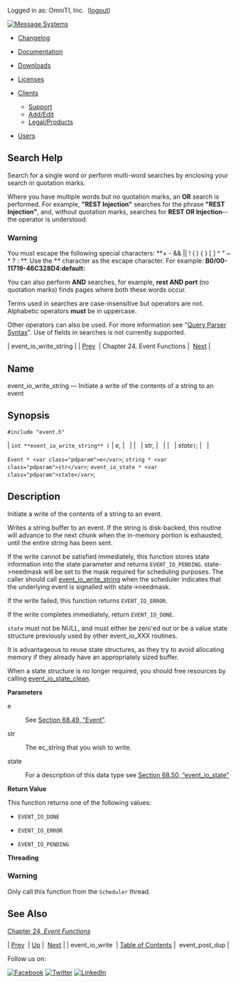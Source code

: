 Logged in as: OmniTI, Inc.  ([logout](https://support.messagesystems.com/logout.php))

[![Message Systems](https://support.messagesystems.com/images/ms-white205.png)](https://support.messagesystems.com/start.php) 

*   [Changelog](https://support.messagesystems.com/start.php?show=changelog)
*   [Documentation](https://support.messagesystems.com/docs/)
*   [Downloads](https://support.messagesystems.com/start.php)

*   [Licenses](https://support.messagesystems.com/license_summary.php)
*   <a href="">Clients</a>
    *   [Support](https://support.messagesystems.com/cs.php)
    *   [Add/Edit](https://support.messagesystems.com/edit_client.php)
    *   [Legal/Products](https://support.messagesystems.com/edit_products.php)
*   [Users](https://support.messagesystems.com/edit_customer.php)

## Search Help

Search for a single word or perform multi-word searches by enclosing your search in quotation marks.

Where you have multiple words but no quotation marks, an **OR** search is performed. For example, **"REST Injection"** searches for the phrase **"REST Injection"**, and, without quotation marks, searches for **REST OR Injection**--the operator is understood.

### Warning

You must escape the following special characters: **+ - && || ! ( ) { } [ ] ^ " ~ * ? : \**. Use the **\** character as the escape character. For example: **B0/00-11719-46C328D4\:default\:**

You can also perform **AND** searches, for example, **rest AND port** (no quotation marks) finds pages where both these words occur.

Terms used in searches are case-insensitive but operators are not. Alphabetic operators **must** be in uppercase.

Other operators can also be used. For more information see "[Query Parser Syntax](https://lucene.apache.org/core/old_versioned_docs/versions/3_0_0/queryparsersyntax.html)". Use of fields in searches is not currently supported.

| event_io_write_string |
| [Prev](apis.event_io_write.php)  | Chapter 24. Event Functions |  [Next](apis.event_post_dup.php) |

<a name="apis.event_io_write_string"></a>
## Name

event_io_write_string — Initiate a write of the contents of a string to an event

## Synopsis

`#include "event.h"`

| `int **event_io_write_string** (` | <var class="pdparam">e</var>, |   |
|   | <var class="pdparam">str</var>, |   |
|   | <var class="pdparam">state</var>`)`; |   |

`Event * <var class="pdparam">e</var>`;
`string * <var class="pdparam">str</var>`;
`event_io_state * <var class="pdparam">state</var>`;<a name="idp24232880"></a>
## Description

Initiate a write of the contents of a string to an event.

Writes a string buffer to an event. If the string is disk-backed, this routine will advance to the next chunk when the in-memory portion is exhausted, until the entire string has been sent.

If the write cannot be satisfied immediately, this function stores state information into the state parameter and returns `EVENT_IO_PENDING`. state->needmask will be set to the mask required for scheduling purposes. The caller should call [event_io_write_string](apis.event_io_write_string.php "event_io_write_string") when the scheduler indicates that the underlying event is signalled with state->needmask.

If the write failed, this function returns `EVENT_IO_ERROR`.

If the write completes immediately, return `EVENT_IO_DONE`.

`state` must not be NULL, and must either be zero'ed out or be a value state structure previously used by other event_io_XXX routines.

It is advantageous to reuse state structures, as they try to avoid allocating memory if they already have an appropriately sized buffer.

When a state structure is no longer required, you should free resources by calling [event_io_state_clean](apis.event_io_state_clean.php "event_io_state_clean").

**Parameters**

<dl class="variablelist">

<dt>e</dt>

<dd>

See [Section 68.49, “Event”](structs.event.php "68.49. Event").

</dd>

<dt>str</dt>

<dd>

The ec_string that you wish to write.

</dd>

<dt>state</dt>

<dd>

For a description of this data type see [Section 68.50, “event_io_state”](structs.event_io_state.php "68.50. event_io_state")

</dd>

</dl>

**Return Value**

This function returns one of the following values:

*   `EVENT_IO_DONE`

*   `EVENT_IO_ERROR`

*   `EVENT_IO_PENDING`

**Threading**
### Warning

Only call this function from the `Scheduler` thread.

<a name="idp24256384"></a>
## See Also

[Chapter 24, *Event Functions*](event.php "Chapter 24. Event Functions") 

| [Prev](apis.event_io_write.php)  | [Up](event.php) |  [Next](apis.event_post_dup.php) |
| event_io_write  | [Table of Contents](index.php) |  event_post_dup |

Follow us on:

[![Facebook](https://support.messagesystems.com/images/icon-facebook.png)](http://www.facebook.com/messagesystems) [![Twitter](https://support.messagesystems.com/images/icon-twitter.png)](http://twitter.com/#!/MessageSystems) [![LinkedIn](https://support.messagesystems.com/images/icon-linkedin.png)](http://www.linkedin.com/company/message-systems)